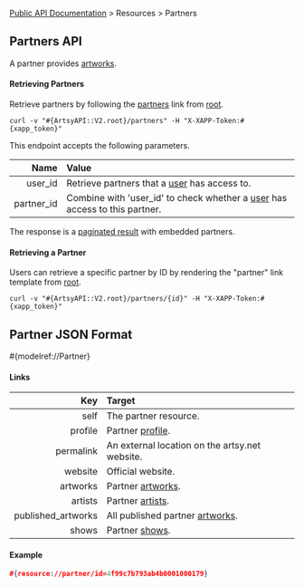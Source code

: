 [Public API Documentation](/v2) &gt; Resources &gt; Partners

## Partners API

A partner provides [artworks](/v2/docs/artworks).

#### Retrieving Partners

Retrieve partners by following the [partners](#{ArtsyAPI::V2.root}/partners) link from [root](#{ArtsyAPI::V2.root}).

```
curl -v "#{ArtsyAPI::V2.root}/partners" -H "X-XAPP-Token:#{xapp_token}"
```

This endpoint accepts the following parameters.

Name       | Value                                                                                     |
----------:|:------------------------------------------------------------------------------------------|
user_id    | Retrieve partners that a [user](/v2/docs/users) has access to.                               |
partner_id | Combine with 'user_id' to check whether a [user](/v2/docs/users) has access to this partner. |

The response is a [paginated result](/v2/docs/pagination) with embedded partners.

#### Retrieving a Partner

Users can retrieve a specific partner by ID by rendering the "partner" link template from [root](#{ArtsyAPI::V2.root}).

```
curl -v "#{ArtsyAPI::V2.root}/partners/{id}" -H "X-XAPP-Token:#{xapp_token}"
```

## Partner JSON Format

#{modelref://Partner}

#### Links

Key                | Target                                            |
------------------:|:--------------------------------------------------|
self               | The partner resource.                             |
profile            | Partner [profile](/v2/docs/profiles).                |
permalink          | An external location on the artsy.net website.    |
website            | Official website.                                 |
artworks           | Partner [artworks](/v2/docs/artworks).               |
artists            | Partner [artists](/v2/docs/artists).               |
published_artworks | All published partner [artworks](/v2/docs/artworks). |
shows              | Partner [shows](/v2/docs/shows).                     |

#### Example

``` json
#{resource://partner/id=4f99c7b793ab4b0001000179}
```
